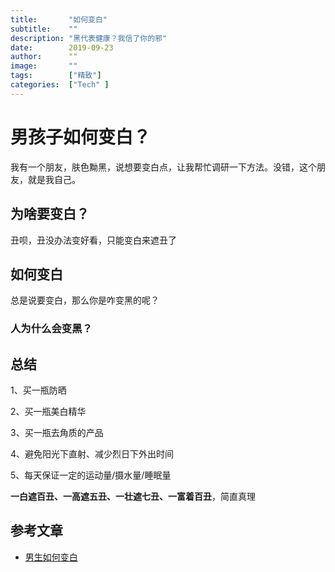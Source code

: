 ```yaml
---
title:       "如何变白"
subtitle:    ""
description: "黑代表健康？我信了你的邪"
date:        2019-09-23
author:      ""
image:       ""
tags:        ["精致"]
categories:  ["Tech" ]
---
```


# 男孩子如何变白？

我有一个朋友，肤色黝黑，说想要变白点，让我帮忙调研一下方法。没错，这个朋友，就是我自己。

##  为啥要变白？

丑呗，丑没办法变好看，只能变白来遮丑了

##  如何变白

总是说要变白，那么你是咋变黑的呢？

###  人为什么会变黑？



##  总结

1、买一瓶防晒

2、买一瓶美白精华

3、买一瓶去角质的产品

4、避免阳光下直射、减少烈日下外出时间

5、每天保证一定的运动量/摄水量/睡眠量

**一白遮百丑、一高遮五丑、一壮遮七丑、一富着百丑**，简直真理

##  参考文章

- [男生如何变白](https://www.zhihu.com/question/21244833/answer/245423119)